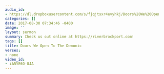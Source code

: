```yaml
---
audio_id:
- https://dl.dropboxusercontent.com/s/fjqjtsxr4evyhkj/Doors%20We%20Open%20To%20The%20Demonic.mp3?dl=0
categories: []
date: 2017-08-30 07:34:46 -0400
image: ''
layout: sermon
summary: Check us out online at https://riverbrockport.com!
tags: []
title: Doors We Open To The Demonic
verses:
- none
video_id:
- iA5YE6O-8JA
---
```

